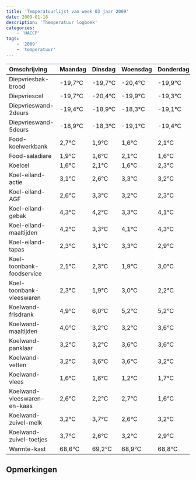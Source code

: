 ```yaml
---
title: 'Temperatuurlijst van week 03 jaar 2009'
date: 2009-01-18
description: 'Themperatuur logboek'
categories:
    - 'HACCP'
tags:
    - '2009'
    - 'temperatuur'
---
```

|Omschrijving|Maandag|Dinsdag|Woensdag|Donderdag|Vrijdag|Zaterdag|Zondag|
|:---|:---|:---|:---|:---|:---|:---|:---|
|Diepvriesbak-brood|-19,7°C|-19,7°C|-20,4°C|-19,9°C|-19,3°C|-20,1°C|-20,4°C|
|Diepvriescel|-19,7°C|-20,4°C|-19,9°C|-19,3°C|-20,1°C|-20,4°C|-19,9°C|
|Diepvrieswand-2deurs|-19,4°C|-18,9°C|-18,3°C|-19,1°C|-19,4°C|-18,9°C|-19,4°C|
|Diepvrieswand-5deurs|-18,9°C|-18,3°C|-19,1°C|-19,4°C|-18,9°C|-19,4°C|-18,7°C|
|Food-koelwerkbank|2,7°C|1,9°C|1,6°C|2,1°C|1,6°C|2,3°C|2,2°C|
|Food-saladiare|1,9°C|1,6°C|2,1°C|1,6°C|2,3°C|2,2°C|1,3°C|
|Koelcel|1,6°C|2,1°C|1,6°C|2,3°C|2,2°C|1,3°C|2,1°C|
|Koel-eiland-actie|3,1°C|2,6°C|3,3°C|3,2°C|2,3°C|3,1°C|3,3°C|
|Koel-eiland-AGF|2,6°C|3,3°C|3,2°C|2,3°C|3,1°C|3,3°C|2,9°C|
|Koel-eiland-gebak|4,3°C|4,2°C|3,3°C|4,1°C|4,3°C|3,9°C|5,0°C|
|Koel-eiland-maaltijden|4,2°C|3,3°C|4,1°C|4,3°C|3,9°C|5,0°C|4,2°C|
|Koel-eiland-tapas|2,3°C|3,1°C|3,3°C|2,9°C|4,0°C|3,2°C|3,2°C|
|Koel-toonbank-foodservice|2,1°C|2,3°C|1,9°C|3,0°C|2,2°C|2,2°C|2,6°C|
|Koel-toonbank-vleeswaren|2,3°C|1,9°C|3,0°C|2,2°C|2,2°C|2,6°C|2,6°C|
|Koelwand-frisdrank|4,9°C|6,0°C|5,2°C|5,2°C|5,6°C|5,6°C|5,2°C|
|Koelwand-maaltijden|4,0°C|3,2°C|3,2°C|3,6°C|3,6°C|3,2°C|3,7°C|
|Koelwand-panklaar|3,2°C|3,2°C|3,6°C|3,6°C|3,2°C|3,7°C|2,6°C|
|Koelwand-vetten|3,2°C|3,6°C|3,6°C|3,2°C|3,7°C|2,6°C|3,2°C|
|Koelwand-vlees|1,6°C|1,6°C|1,2°C|1,7°C|0,6°C|1,2°C|0,9°C|
|Koelwand-vleeswaren-en-kaas|2,6°C|2,2°C|2,7°C|1,6°C|2,2°C|1,9°C|1,8°C|
|Koelwand-zuivel-melk|3,2°C|3,7°C|2,6°C|3,2°C|2,9°C|2,8°C|2,0°C|
|Koelwand-zuivel-toetjes|3,7°C|2,6°C|3,2°C|2,9°C|2,8°C|2,0°C|3,1°C|
|Warmte-kast|68,6°C|69,2°C|68,9°C|68,8°C|68,0°C|69,1°C|70,0°C|

## Opmerkingen


